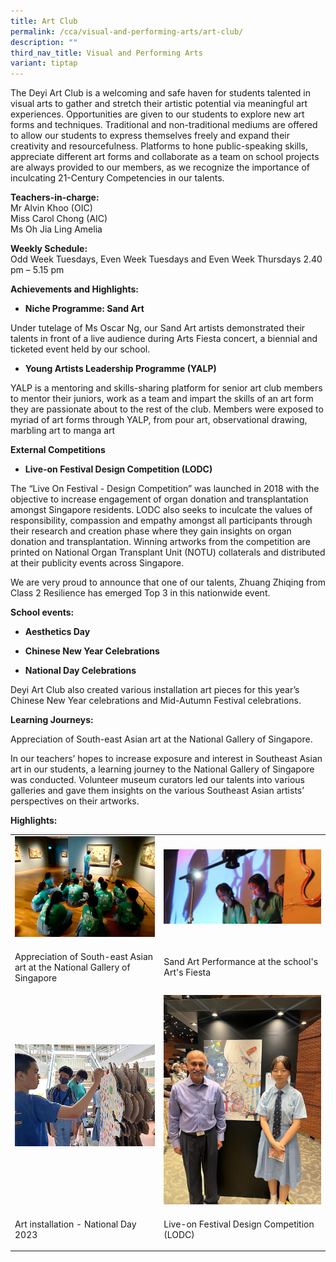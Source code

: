 ```yaml
---
title: Art Club
permalink: /cca/visual-and-performing-arts/art-club/
description: ""
third_nav_title: Visual and Performing Arts
variant: tiptap
---
```

<p>The Deyi Art Club is a welcoming and safe haven for students talented
in visual arts to gather and stretch their artistic potential via meaningful
art experiences. Opportunities are given to our students to explore new
art forms and techniques. Traditional and non-traditional mediums are offered
to allow our students to express themselves freely and expand their creativity
and resourcefulness. Platforms to hone public-speaking skills, appreciate
different art forms and collaborate as a team on school projects are always
provided to our members, as we recognize the importance of inculcating
21-Century Competencies in our talents.</p>
<p><strong>Teachers-in-charge:</strong> 
<br>Mr Alvin Khoo (OIC)
<br>Miss Carol Chong (AIC)
<br>Ms Oh Jia Ling Amelia</p>
<p><strong>Weekly Schedule:</strong> 
<br>Odd Week Tuesdays, Even Week Tuesdays and Even Week Thursdays 2.40 pm
– 5.15 pm</p>
<p><strong>Achievements and Highlights:</strong>
</p>
<ul data-tight="true" class="tight">
<li>
<p><strong>Niche Programme: Sand Art</strong>
</p>
</li>
</ul>
<p>Under tutelage of Ms Oscar Ng, our Sand Art artists demonstrated their
talents in front of a live audience during Arts Fiesta concert, a biennial
and ticketed event held by our school.</p>
<ul data-tight="true" class="tight">
<li>
<p><strong>Young Artists Leadership Programme (YALP)</strong>
</p>
</li>
</ul>
<p>YALP is a mentoring and skills-sharing platform for senior art club members
to mentor their juniors, work as a team and impart the skills of an art
form they are passionate about to the rest of the club. Members were exposed
to myriad of art forms through YALP, from pour art, observational drawing,
marbling art to manga art</p>
<p><strong>External Competitions</strong>
</p>
<ul data-tight="true" class="tight">
<li>
<p><strong>Live-on Festival Design Competition (LODC)</strong>
</p>
</li>
</ul>
<p>The “Live On Festival - Design Competition” was launched in 2018 with
the objective to increase engagement of organ donation and transplantation
amongst Singapore residents. LODC also seeks to inculcate the values of
responsibility, compassion and empathy amongst all participants through
their research and creation phase where they gain insights on organ donation
and transplantation. Winning artworks from the competition are printed
on National Organ Transplant Unit (NOTU) collaterals and distributed at
their publicity events across Singapore.</p>
<p>We are very proud to announce that one of our talents, Zhuang Zhiqing
from Class 2 Resilience has emerged Top 3 in this nationwide event.</p>
<p><strong>School events:</strong>
</p>
<ul data-tight="true" class="tight">
<li>
<p><strong>Aesthetics Day</strong>
</p>
</li>
<li>
<p><strong>Chinese New Year Celebrations</strong>
</p>
</li>
<li>
<p><strong>National Day Celebrations</strong>
</p>
</li>
</ul>
<p>Deyi Art Club also created various installation art pieces for this year’s
Chinese New Year celebrations and Mid-Autumn Festival celebrations.</p>
<p><strong>Learning Journeys:</strong>
</p>
<p>Appreciation of South-east Asian art at the National Gallery of Singapore.</p>
<p>In our teachers’ hopes to increase exposure and interest in Southeast
Asian art in our students, a learning journey to the National Gallery of
Singapore was conducted. Volunteer museum curators led our talents into
various galleries and gave them insights on the various Southeast Asian
artists’ perspectives on their artworks.</p>
<p></p>
<p><strong>Highlights:</strong>
</p>
<p></p>
<table>
<tbody>
<tr>
<td rowspan="1" colspan="1">
<div class="isomer-image-wrapper">
<img style="width: 100%" height="auto" width="100%" alt="" src="/images/CCA/Visual Perf Arts/Art Club/2023 art club pic17.png">
</div>
</td>
<td rowspan="1" colspan="1">
<div class="isomer-image-wrapper">
<img style="width: 100%" height="auto" width="100%" alt="" src="/images/CCA/Visual Perf Arts/Art Club/5.jpg">
</div>
</td>
</tr>
<tr>
<td rowspan="1" colspan="1">
<p>Appreciation of South-east Asian art at the National Gallery of Singapore</p>
</td>
<td rowspan="1" colspan="1">
<p>Sand Art Performance at the school's Art's Fiesta</p>
</td>
</tr>
<tr>
<td rowspan="1" colspan="1">
<div class="isomer-image-wrapper">
<img style="width: 100%" height="auto" width="100%" alt="" src="/images/CCA/Visual Perf Arts/Art Club/2023 art club pic15.png">
</div>
<p></p>
</td>
<td rowspan="1" colspan="1">
<div class="isomer-image-wrapper">
<img style="width: 100%" height="auto" width="100%" alt="" src="/images/CCA/Visual Perf Arts/Art Club/1.jpg">
</div>
</td>
</tr>
<tr>
<td rowspan="1" colspan="1">
<p>Art installation - National Day 2023</p>
</td>
<td rowspan="1" colspan="1">
<p>Live-on Festival Design Competition (LODC)</p>
</td>
</tr>
</tbody>
</table>
<p></p>